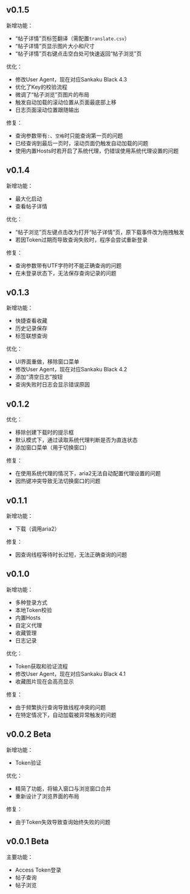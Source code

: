 ## v0.1.5
新增功能：
- “帖子详情”页标签翻译（需配置`translate.csv`）
- “帖子详情”页显示图片大小和尺寸
- “帖子详情”页右键点击空白处可快速返回“帖子浏览”页

优化：
- 修改User Agent，现在对应Sankaku Black 4.3
- 优化了Key的校验流程
- 微调了“帖子浏览”页图片的布局
- 触发自动加载的滚动位置从页面最底部上移
- 日志页面滚动位置跟随输出

修复：
- 查询参数带有`:`、`空格`时只能查询第一页的问题
- 已经查询到最后一页时，滚动页面仍触发自动加载的问题
- 使用内置Hosts时若开启了系统代理，仍错误使用系统代理设置的问题

## v0.1.4
新增功能：
- 最大化启动
- 查看帖子详情

优化：
- “帖子浏览”页左键点击改为打开“帖子详情”页，原下载事件改为拖拽触发
- 若因Token过期而导致查询失败时，程序会尝试重新登录

修复：
- 查询参数带有UTF字符时不能正确查询的问题
- 在未登录状态下，无法保存查询记录的问题

## v0.1.3
新增功能：
- 快捷查看收藏
- 历史记录保存
- 标签联想查询

优化：
- UI界面重做，移除窗口菜单
- 修改User Agent，现在对应Sankaku Black 4.2
- 添加“清空日志”按钮
- 查询失败时日志会显示错误原因

## v0.1.2
优化：
- 移除创建下载时的提示框
- 默认模式下，通过读取系统代理判断是否为直连状态
- 添加窗口菜单（用于切换窗口）

修复：
- 在使用系统代理的情况下，aria2无法自动配置代理设置的问题
- 因热键冲突导致无法切换窗口的问题

## v0.1.1
新增功能：
- 下载（调用aria2）

修复：
- 因查询线程等待时长过短，无法正确查询的问题

## v0.1.0
新增功能：
- 多种登录方式
- 本地Token校验
- 内置Hosts
- 自定义代理
- 收藏管理
- 日志记录

优化：
- Token获取和验证流程
- 修改User Agent，现在对应Sankaku Black 4.1
- 收藏图片现在会高亮显示

修复：
- 由于频繁执行查询导致线程冲突的问题
- 在特定情况下，自动加载被异常触发的问题

## v0.0.2 Beta
新增功能：
- Token验证

优化：
- 精简了功能，将输入窗口与浏览窗口合并
- 重新设计了浏览界面的布局

修复：
- 由于Token失效导致查询始终失败的问题

## v0.0.1 Beta
主要功能：
- Access Token登录
- 帖子查询
- 帖子浏览